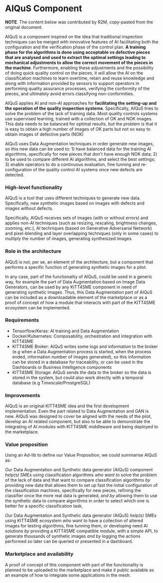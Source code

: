 # AIQuS Component

**NOTE**. The content below was contributed by R2M, copy-pasted from
the original document.


AIQuS is a component inspired on the idea that traditional inspection techniques can be merged with innovative features of AI facilitating both the configuration and the verification phase of the control plan. **A training phase for the algorithms is done using acceptable vs defective pieces that are analysed and used to extract the optimal settings leading to mechanical adjustments to allow the correct movement of the pieces in the machine**. Furthermore, enabling these adjustments and the possibility of doing quick quality control on the pieces, it will allow the AI on the classification machines to learn overtime, retain and reuse knowledge and along with information provided by sensors to support operators in performing quality assurance processes, verifying the conformity of the pieces, and ultimately avoid errors classifying non-conformities.

AIQuS applies AI and non-AI approaches for **facilitating the setting-up and the operation of the quality inspection systems**. Specifically, AIQuS tries to solve the problem of the lack of training data. Most quality controls systems use supervised learning, trained with a collection of OK and NOK images. This data needs to be balanced for optimal results, but the problem is that it is easy to obtain a high number of images of OK parts but not so easy to obtain images of defective parts (NOK)

AIQuS uses Data Augmentation techniques in order generate new images, so this new data can be used to: 1) have balanced data for the training AI algorithms, specifically for new pieces that don't have enough NOK data; 2) to be used to compare different AI algorithms, and select the best settings; 3) enable operators to do a continuous evaluation, fine tunning and re-configuration of the quality control AI systems once new defects are detected.

### High-level functionality

AIQuS is a tool that uses different techniques to generate new data. Specifically, new synthetic images based on images with defects and images without defects.

Specifically, AIQuS receives sets of images (with or without errors) and applies non-AI techniques (such as resizing, rescaling, brightness changes, zooming, etc.), AI techniques (based on Generative Adversarial Network) and pixel-blending and layer overlapping techniques (only in some cases) to multiply the number of images, generating synthesized images.

### Role in the architecture

AIQuS is not, per se, an element of the architecture, but a component that performs a specific function of generating synthetic images for a pilot.

In any case, part of the functionality of AIQuS, could be used in a generic way, for example the part of Data Augmentation based on Image Data Generators, can be used by any KITT4SME component in need of generating synthetic images. Thus, this Data Augmentation part of AIQuS can be included as a downloadable element of the marketplace or as a proof of concept of how a module that interacts with part of the KITT4SME ecosystem can be implemented.

### Requirements

- Tensorflow/Keras: AI training and Data Augmentation
- Docker/Kubernetes: Composability, orchestration and integration with KITT4SME
- KITT4SME Broker: AIQuS writes some logs and information to the broker (e.g when a Data Augmentation process is started, when the process ended, information number of images generated), so this information can be stored in a database for traceability, or can be used in the Dashboards or Business Intelligence components
- KITT4SME Storage: AIQuS sends the data to the broker so the data is stored in the system, but could also work directly with a temporal database (e.g Timescale/ProstgreSQL)

### Improvements
 
AIQuS is an original KITT4SME idea and the first development implementation. Even the part related to Data Augmentation and GAN is new. AIQuS was designed to cover be aligned with the needs of the pilot, develop an AI related component, but also to be able to demonstrate the integrating of AI modules with KITT4SME middleware and being deployed to the marketplace.


### Value proposition

Using an Ad-lib to define our Value Proposition, we could summarise AIQuS as:

*Our* Data Augmentation and Synthetic data generator (AIQuS) component *help(s)* SMEs using classification algorithms *who want to* solve the problem of the lack of data and that want to compare classification algorithms *by* providing new data that allows them to set up fast the initial configuration of the classification machines, specifically for new pieces, refining the classifier once the more real data is generated, *and by* allowing them to use the synthetic data to compare algorithms in order to select which one is better for a specific classification task, 

*Our* Data Augmentation and Synthetic data generator (AIQuS) *help(s)* SMEs using KITT4SME ecosystem *who want to* have a collection of altered images for testing algorithms, fine tunning them, or developing need AI solutions *by* providing a KITT4SME compatible module, with a simple API, to generate thousands of synthetic images *and by* logging the actions performed so later can be queried or presented in a dashboard.


### Marketplace and availability

A proof of concept of this component with part of the functionality is planned to be uploaded to the marketplace and make it public available as an example of how to integrate some applications in the mesh.
